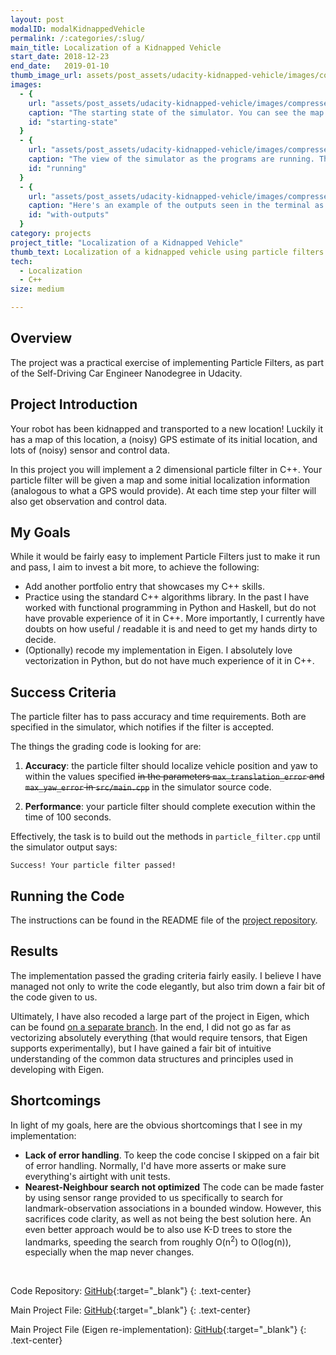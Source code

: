 ```yaml
---
layout: post
modalID: modalKidnappedVehicle
permalink: /:categories/:slug/
main_title: Localization of a Kidnapped Vehicle
start_date: 2018-12-23
end_date:   2019-01-10
thumb_image_url: assets/post_assets/udacity-kidnapped-vehicle/images/compressed/running.png
images:
  - {
    url: "assets/post_assets/udacity-kidnapped-vehicle/images/compressed/starting-state.png",
    caption: "The starting state of the simulator. You can see the map landmarks as black circles and sensor measurements (distance, yaw) as green lines. There is also a blue vehicle as the ground truth and the blue circle that shows the estimated location of the vehicle.",
    id: "starting-state"
  }
  - {
    url: "assets/post_assets/udacity-kidnapped-vehicle/images/compressed/running.png",
    caption: "The view of the simulator as the programs are running. The vehicle will make approximately 2 laps around a set trajectory. The visual difference from the starting state is that now you can see blue lines, that show landmark associations - if the lines are blue, then an observed landmark was correctly associated with a known landmark in the map. Otherwise the lines would be bright red, which there are none in the image.",
    id: "running"
  }
  - {
    url: "assets/post_assets/udacity-kidnapped-vehicle/images/compressed/with-outputs.png",
    caption: "Here's an example of the outputs seen in the terminal as particle filter is running. You can see the average weight of the particles and the weight of the most likely particle.",
    id: "with-outputs"
  }
category: projects
project_title: "Localization of a Kidnapped Vehicle"
thumb_text: Localization of a kidnapped vehicle using particle filters
tech:
  - Localization
  - C++
size: medium

---
```


<div class="post-content-markdown">

## Overview
The project was a practical exercise of implementing Particle Filters, as part of the Self-Driving Car Engineer Nanodegree in Udacity.


## Project Introduction
Your robot has been kidnapped and transported to a new location! Luckily it has a map of this location, a (noisy) GPS estimate of its initial location, and lots of (noisy) sensor and control data.

In this project you will implement a 2 dimensional particle filter in C++. Your particle filter will be given a map and some initial localization information (analogous to what a GPS would provide). At each time step your filter will also get observation and control data.


## My Goals
While it would be fairly easy to implement Particle Filters just to make it run and pass, I aim to invest a bit more, to achieve the following:
* Add another portfolio entry that showcases my C++ skills.
* Practice using the standard C++ algorithms library. In the past I have worked with functional programming in Python and Haskell, but do not have provable experience of it in C++. More importantly, I currently have doubts on how useful / readable it is and need to get my hands dirty to decide.
* (Optionally) recode my implementation in Eigen. I absolutely love vectorization in Python, but do not have much experience of it in C++.


## Success Criteria
The particle filter has to pass accuracy and time requirements. Both are specified in the simulator, which notifies if the filter is accepted.

The things the grading code is looking for are:

1. **Accuracy**: the particle filter should localize vehicle position and yaw to within the values specified ~~in the parameters `max_translation_error` and `max_yaw_error` in `src/main.cpp`~~ in the simulator source code.

2. **Performance**: your particle filter should complete execution within the time of 100 seconds.

Effectively, the task is to build out the methods in `particle_filter.cpp` until the simulator output says:
```
Success! Your particle filter passed!
```

## Running the Code
The instructions can be found in the README file of the [project repository](https://github.com/LinasKo/CarND-Kidnapped-Vehicle-Project).


## Results
The implementation passed the grading criteria fairly easily. I believe I have managed not only to write the code elegantly, but also trim down a fair bit of the code given to us.

Ultimately, I have also recoded a large part of the project in Eigen, which can be found [on a separate branch](https://github.com/LinasKo/CarND-Kidnapped-Vehicle-Project/tree/eigen-implementation/src). In the end, I did not go as far as vectorizing absolutely everything (that would require tensors, that Eigen supports experimentally), but I have gained a fair bit of intuitive understanding of the common data structures and principles used in developing with Eigen.


## Shortcomings
In light of my goals, here are the obvious shortcomings that I see in my implementation:
* **Lack of error handling**. To keep the code concise I skipped on a fair bit of error handling. Normally, I'd have more asserts or make sure everything's airtight with unit tests.
* **Nearest-Neighbour search not optimized** The code can be made faster by using sensor range provided to us specifically to search for landmark-observation associations in a bounded window. However, this sacrifices code clarity, as well as not being the best solution here. An even better approach would be to also use K-D trees to store the landmarks, speeding the search from roughly O(n<sup>2</sup>) to O(log(n)), especially when the map never changes.

<br>

Code Repository: [GitHub](https://github.com/LinasKo/CarND-Kidnapped-Vehicle-Project){:target="_blank"}
{: .text-center}

Main Project File: [GitHub](https://github.com/LinasKo/CarND-Kidnapped-Vehicle-Project/blob/master/src/particle_filter.cpp){:target="_blank"}
{: .text-center}

Main Project File (Eigen re-implementation): [GitHub](https://github.com/LinasKo/CarND-Kidnapped-Vehicle-Project/tree/eigen-implementation/src/particle_filter.cpp){:target="_blank"}
{: .text-center}

</div>

